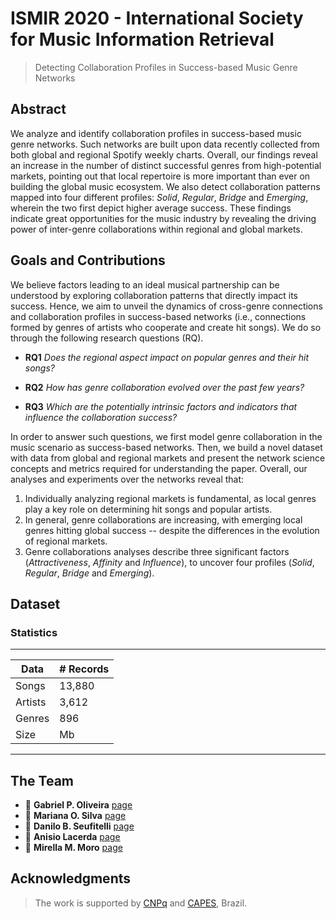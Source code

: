 # ISMIR 2020 - International Society for Music Information Retrieval

> Detecting Collaboration Profiles in Success-based Music Genre Networks

## Abstract

We analyze and identify collaboration profiles in success-based music genre networks. Such networks are built upon data recently collected from both global and regional Spotify weekly charts.  Overall, our findings reveal an increase in the number of distinct successful genres from high-potential markets, pointing out that local repertoire is more important than ever on building the global music ecosystem. We also detect collaboration patterns mapped into four different profiles: _Solid_, _Regular_, _Bridge_ and _Emerging_, wherein the two first depict higher average success. These findings indicate  great opportunities for the music industry by revealing the driving power of inter-genre collaborations within regional and global markets.

## Goals and Contributions

We believe factors leading to an ideal musical partnership can be understood by exploring collaboration patterns that directly impact its success. Hence, we aim to unveil the dynamics of cross-genre connections and collaboration profiles in success-based networks (i.e., connections formed by genres of artists who cooperate and create hit songs). We do so through the following research questions (RQ).

* __RQ1__ _Does the regional aspect impact on popular genres and their hit songs?_

* __RQ2__ _How has genre collaboration evolved over the past few years?_

* __RQ3__ _Which are the potentially intrinsic factors and indicators that influence the collaboration success?_

In order to answer such questions, we first model genre collaboration in the music scenario as success-based networks. Then, we build a novel dataset with data from global and regional markets and present the network science concepts and metrics required for understanding the paper. Overall, our analyses and experiments over the networks reveal that:

1. Individually analyzing regional markets is fundamental, as local genres play a key role on determining hit songs and popular artists. 
2. In general, genre collaborations are increasing, with emerging local genres hitting global success -- despite the differences in the evolution of regional markets.
3. Genre collaborations analyses describe three significant factors (_Attractiveness_, _Affinity_ and _Influence_), to uncover four profiles (_Solid_, _Regular_, _Bridge_ and _Emerging_).

## Dataset

### Statistics

---
**Data** | **# Records**
--- | ---
Songs | 13,880
Artists | 3,612
Genres | 896
Size | Mb
---

## The Team

* :man: **Gabriel P. Oliveira** [page][page1]
* :woman: **Mariana O. Silva** [page][page2]
* :man: **Danilo B. Seufitelli** [page][page3]
* :man: **Anisio Lacerda** [page][page4]
* :woman: **Mirella M. Moro** [page][page5]

[page1]: http://homepages.dcc.ufmg.br/~gabrielpoliveira/
[page2]: http://homepages.dcc.ufmg.br/~mariana.santos/
[page3]: http://homepages.dcc.ufmg.br/~daniloboechat/
[page4]: http://homepages.dcc.ufmg.br/~anisio/
[page5]: http://homepages.dcc.ufmg.br/~mirella/

<!-- ## Source (citation)

  ```
  @inproceedings{fma_dataset,
    title = {FMA: A Dataset for Music Analysis},
    author = {Defferrard, Micha\"el and Benzi, Kirell and Vandergheynst, Pierre and Bresson, Xavier},
    booktitle = {18th International Society for Music Information Retrieval Conference},
    year = {2017},
    url = {https://arxiv.org/abs/1612.01840},
  }
  ``` -->

<!-- ## License

* The dataset is meant for research purposes. -->

## Acknowledgments

> The work is supported by [CNPq] and [CAPES], Brazil.

[CNPq]: http://www.cnpq.br/
[CAPES]: https://www.capes.gov.br/